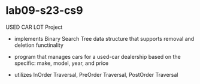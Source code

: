 # lab09-s23-cs9
USED CAR LOT Project
- implements Binary Search Tree data structure that supports removal and deletion functinality
- program that manages cars for a used-car dealership based on the specific:
  make, model, year, and price

- utilizes InOrder Traversal, PreOrder Traversal, PostOrder Traversal

